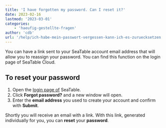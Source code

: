 ```yaml
---
title: 'I have forgotten my password. Can I reset it?'
date: 2023-02-16
lastmod: '2023-03-01'
categories:
    - 'haeufig-gestellte-fragen'
author: 'cdb'
url: '/help/ich-habe-mein-passwort-vergessen-kann-ich-es-zuruecksetzen'
---
```


You can have a link sent to your SeaTable account email address that will allow you to reassign your password. You can find this function on the login page of SeaTable Cloud.

## To reset your password

1. Open the [login page of](https://cloud.seatable.io) SeaTable.
2. Click **Forgot password?** and a new window will open.
3. Enter the **email address** you used to create your account and confirm with **Submit**.

Shortly you will receive an email with a link. With this link, generated individually for you, you can **reset** your **password**.
